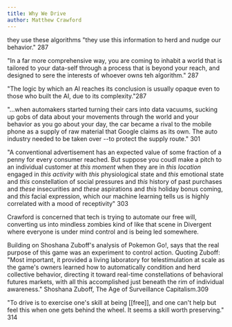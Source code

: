 ```yaml
---
title: Why We Drive
author: Matthew Crawford
---
```


they use these algorithms "they use this information to herd and nudge our behavior." 287

"In a far more comprehensive way, you are coming to inhabit a world that is tailored to your data-self through a process that is beyond your reach, and designed to sere the interests of whoever owns teh algorithm." 287

"The logic by which an AI reaches its conclusion is usually opaque even to those who built the AI, due to its complexity."287

"...when automakers started turning their cars into data vacuums, sucking up gobs of data about your movements through the world and your behavior as you go about your day, the car became a rival to the mobile phone as a supply of raw material that Google claims as its own. The auto industry needed to be taken over --to protect the supply route." 301

"A conventional advertisement has an expected value of some fraction of a penny for every consumer reached. But suppose you coudl make a pitch to an individual customer at *this moment* when they are in *this location* engaged in *this activity* with *this* physiological state and *this* emotional state and *this* constellation of social pressures and *this* history of past purchases and *these* insecurities and *these* aspirations and *this* holiday bonus coming, and *this* facial expression, which our machine learning tells us is highly correlated with a mood of receptivity" 303

Crawford is concerned that tech is trying to automate our free will, converting us into mindless zombies kind of like that scene in Divergent where everyone is under mind control and is being led somewhere.

Building on Shoshana Zuboff's analysis of Pokemon Go!, says that the real purpose of this game was an experiment to control action. Quoting Zuboff: "Most important, it provided a living laboratory for telestimulation at scale as the game's owners learned how to automatically condition and herd collective behavior, directing it toward real-time constellations of behavioral futures markets, with all this accomplished just beneath the rim of individual awareness." Shoshana Zuboff, The Age of Surveillance Capitalism.309

"To drive is to exercise one's skill at being [[free]], and one can't help but feel this when one gets behind the wheel. It seems a skill worth preserving." 314